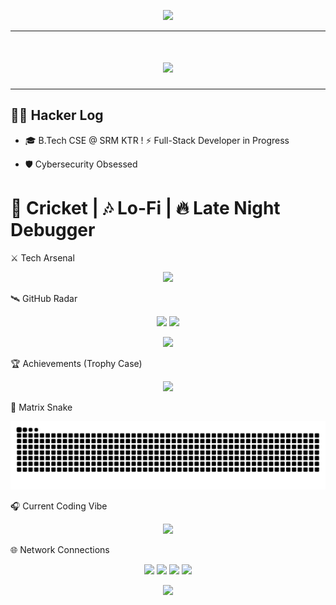 <!-- 🚀 CYBERPUNK HEADER -->
<p align="center">
  <img src="https://capsule-render.vercel.app/api?type=waving&height=220&color=0:00F5FF,100:FF00FF&text=⚡%20VINEET%20SETH%20⚡&fontSize=60&fontAlign=50&fontAlignY=35&desc=Full-Stack+Learner+|+Cybersecurity+Explorer+|+Code+Breaker&descSize=20&descAlignY=55" />
</p>

---

<!-- 🔥 GLITCH EFFECT INTRO -->
<h1 align="center">
  <img src="https://readme-typing-svg.herokuapp.com?font=VT323&size=40&duration=2500&pause=500&color=00FF41&center=true&vCenter=true&width=900&lines=System+Online...;Booting+Vineet's+Profile...;Full-Stack+Dev+Loading...;Cybersecurity+Modules+Activated...;Welcome+to+The+Matrix+👾" />
</h1>

---

## 👨‍💻 Hacker Log  


+ 🎓 B.Tech CSE @ SRM KTR
! ⚡ Full-Stack Developer in Progress
- 🛡️ Cybersecurity Obsessed
# 🏏 Cricket | 🎶 Lo-Fi | 🔥 Late Night Debugger
⚔️ Tech Arsenal
<p align="center"> <img src="https://skillicons.dev/icons?i=cpp,java,python,html,css,javascript,react,nodejs,mongodb,git,github,linux,vscode,bootstrap&theme=dark" /> </p>
🛰️ GitHub Radar
<p align="center"> <img src="https://github-readme-stats.vercel.app/api?username=Vineet2511SRM&show_icons=true&theme=neon&count_private=true" height="180"/> <img src="https://github-readme-streak-stats.herokuapp.com?user=Vineet2511SRM&theme=neon" height="180"/> </p> <p align="center"> <img src="https://github-readme-stats.vercel.app/api/top-langs/?username=Vineet2511SRM&layout=compact&theme=neon" height="180"/> </p>
🏆 Achievements (Trophy Case)
<p align="center"> <img src="https://github-profile-trophy.vercel.app/?username=Vineet2511SRM&theme=matrix&no-frame=true&row=2&column=4" /> </p>
🐍 Matrix Snake
<p align="center"> <img src="https://raw.githubusercontent.com/Vineet2511SRM/Vineet2511SRM/output/github-contribution-grid-snake-dark.svg" /> </p>
🎧 Current Coding Vibe
<p align="center"> <img src="https://spotify-github-profile.vercel.app/api/view?uid=31umaylznz5yoq5kcewyjol3d7uq&cover_image=true&theme=default&show_offline=false&background_color=121212&interchange=false&bar_color=53b14f&bar_color_cover=false" /> </p>
🌐 Network Connections
<p align="center"> <a href="mailto:emperorvineet7@gmail.com"><img src="https://img.shields.io/badge/EMAIL-FF3131?style=for-the-badge&logo=gmail&logoColor=white" /></a> <a href="https://github.com/Vineet2511SRM"><img src="https://img.shields.io/badge/GITHUB-1f1f1f?style=for-the-badge&logo=github&logoColor=white" /></a> <a href="https://linkedin.com/in/vineet-seth-92a09532b"><img src="https://img.shields.io/badge/LINKEDIN-0A66C2?style=for-the-badge&logo=linkedin&logoColor=white" /></a> <a href="https://instagram.com/vineet__seth"><img src="https://img.shields.io/badge/INSTAGRAM-ff2d75?style=for-the-badge&logo=instagram&logoColor=white" /></a> </p>
<!-- 🌌 CRAZY FOOTER --> <p align="center"> <img src="https://capsule-render.vercel.app/api?type=waving&color=0:00F5FF,100:FF00FF&height=140&section=footer&animation=fadeIn" /> </p>
